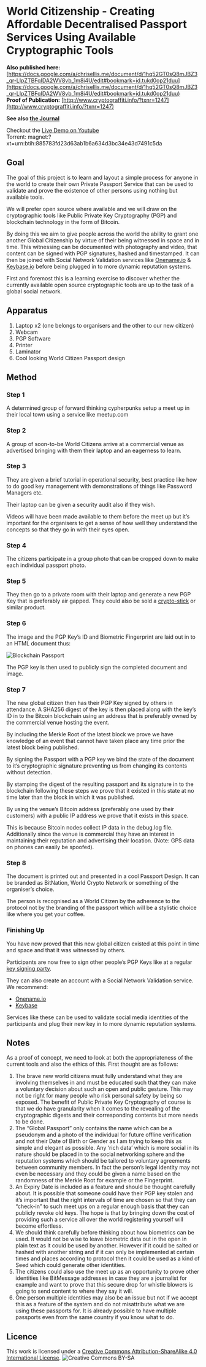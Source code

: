 # World Citizenship - Creating Affordable Decentralised Passport Services Using Available Cryptographic Tools

**Also published here:** [https://docs.google.com/a/chrisellis.me/document/d/1hq52GT0sQ8mJBZ3_qr-LIpZTBFqIDA2WV8vb_1m8i4U/edit#bookmark=id.tukd0op21duu](https://docs.google.com/a/chrisellis.me/document/d/1hq52GT0sQ8mJBZ3_qr-LIpZTBFqIDA2WV8vb_1m8i4U/edit#bookmark=id.tukd0op21duu)  
**Proof of Publication:** [http://www.cryptograffiti.info/?txnr=1247](http://www.cryptograffiti.info/?txnr=1247)  

**See also [the Journal](https://github.com/MrChrisJ/World-Citizenship/blob/master/Journal.md)** 

Checkout the [Live Demo on Youtube](http://youtu.be/1iAg6BITPdc)  
Torrent: magnet:?xt=urn:btih:885783fd23d63ab1b6a634d3bc34e43d7491c5da

## Goal

The goal of this project is to learn and layout a simple process for anyone in the world to create their own Private Passport Service that can be used to validate and prove the existence of other persons using nothing but available tools.

We will prefer open source where available and we will draw on the cryptographic tools like Public Private Key Cryptography (PGP) and blockchain technology in the form of Bitcoin.

By doing this we aim to give people across the world the ability to grant one another Global Citizenship by virtue of their being witnessed in space and in time. This witnessing can be documented with photography and video, that content can be signed with PGP signatures, hashed and timestamped. It can then be joined with Social Network Validation services like [Onename.io](https://onename.io) & [Keybase.io](https://keybase.io/) before being plugged in to more dynamic reputation systems.

First and foremost this is a learning exercise to discover whether the currently available open source cryptographic tools are up to the task of a global social network.

## Apparatus

1. Laptop x2 (one belongs to organisers and the other to our new citizen)
2. Webcam
3. PGP Software
4. Printer
5. Laminator
6. Cool looking World Citizen Passport design

## Method

### Step 1
A determined group of forward thinking cypherpunks setup a meet up in their local town using a service like meetup.com 

### Step 2
A group of soon-to-be World Citizens arrive at a commercial venue as advertised bringing with them their laptop and an eagerness to learn.

### Step 3
They are given a brief tutorial in operational security, best practice like how to do good key management with demonstrations of things like Password Managers etc. 

Their laptop can be given a security audit also if they wish. 

Videos will have been made available to them before the meet up but it’s important for the organisers to get a sense of how well they understand the concepts so that they go in with their eyes open.

### Step 4
The citizens participate in a group photo that can be cropped down to make each individual passport photo. 

### Step 5
They then go to a private room with their laptop and generate a new PGP Key that is preferably air gapped. They could also be sold a [crypto-stick](https://www.crypto-stick.com/) or similar product.

### Step 6
The image and the PGP Key’s ID and Biometric Fingerprint are laid out in to an HTML document thus:

![Blockchain Passport](https://github.com/MrChrisJ/World-Citizenship/blob/master/Media/Passport-Layout-01.png)

The PGP key is then used to publicly sign the completed document and image.

### Step 7
The new global citizen then has their PGP Key signed by others in attendance. A SHA256 digest of the key is then placed along with the key’s ID in to the Bitcoin blockchain using an address that is preferably owned by the commercial venue hosting the event.

By including the Merkle Root of the latest block we prove we have knowledge of an event that cannot have taken place any time prior the latest block being published.

By signing the Passport with a PGP key we bind  the state of the document to it’s cryptographic signature preventing us from changing its contents without detection.

By stamping the digest of the resulting passport and its signature in to the blockchain following these steps we prove that it existed in this state at no time later than the block in which it was published.

By using the venue’s Bitcoin address (preferably one used by their customers) with a public IP address we prove that it exists in this space.

This is because Bitcoin nodes collect IP data in the debug.log file. Additionally since the venue is commercial they have an interest in maintaining their reputation and advertising their location. (Note: GPS data on phones can easily be spoofed).

### Step 8
The document is printed out and presented in a cool Passport Design. It can be branded as BitNation, World Crypto Network or something of the organiser’s choice. 

The person is recognised as a World Citizen by the adherence to the protocol not by the branding of the passport which will be a stylistic choice like where you get your coffee.

### Finishing Up
You have now proved that this new global citizen existed at this point in time and space and that it was witnessed by others.

Participants are now free to sign other people’s PGP Keys like at a regular [key signing party](http://en.wikipedia.org/wiki/Key_signing_party).  

They can also create an account with a Social Network Validation service. We recommend:   
- [Onename.io](https://onename.io/)
- [Keybase](https://keybase.io/)  

Services like these can be used to validate social media identities of the participants and plug their new key in to more dynamic reputation systems.

## Notes

As a proof of concept, we need to look at both the appropriateness of the current tools and also the ethics of this. First thought are as follows:

1. The brave new world citizens must fully understand what they are involving themselves in and must be educated such that they can make a voluntary decision about such an open and public gesture. This may not be right for many people who risk personal safety by being so exposed. The benefit of Public Private Key Cryptography of course is that we do have granularity when it comes to the revealing of the cryptographic digests and their corresponding contents but more needs to be done.
2. The “Global Passport” only contains the name which can be a pseudonym and a photo of the individual for future offline verification and not their Date of Birth or Gender as I am trying to keep this as simple and elegant as possible. Any ‘rich data’ which is more social in its nature should be placed in to the social networking sphere and the reputation systems which should be tailored to voluntary agreements between community members. In fact the person’s legal identity may not even be necessary and they could be given a name based on the randomness of the Merkle Root for example or the Fingerprint.
3. An Expiry Date is included as a feature and should be thought carefully about. It is possible that someone could have their PGP key stolen and it’s important that the right intervals of time are chosen so that they can “check-in” to such meet ups on a regular enough basis that they can publicly revoke old keys. The hope is that by bringing down the cost of providing such a service all over the world registering yourself will become effortless.
4. We should think carefully before thinking about how biometrics can be used. It would not be wise to leave biometric data out in the open in plain text as it could be used by another. However if it could be salted or hashed with another string and if it can only be implemented at certain times and places according to protocol then it could be used as a kind of Seed which could generate other identities.
5. The citizens could also use the meet up as an opportunity to prove other identities like BitMessage addresses in case they are a journalist for example and want to prove that this secure drop for whistle blowers is going to send content to where they say it will.
6. One person multiple identities may also be an issue but not if we accept this as a feature of the system and do not misattribute what we are using these passports for. It is already possible to have multiple passports even from the same country if you know what to do.

## Licence
This work is licensed under a [Creative Commons Attribution-ShareAlike 4.0 International License](http://creativecommons.org/licenses/by-sa/4.0/).
![Creative Commons BY-SA](https://i.creativecommons.org/l/by-sa/4.0/88x31.png)






